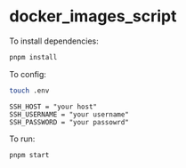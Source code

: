 # docker_images_script

To install dependencies:

```bash
pnpm install
```

To config:

```bash
touch .env
```

```env
SSH_HOST = "your host"
SSH_USERNAME = "your username"
SSH_PASSWORD = "your passowrd"
```

To run:

```bash
pnpm start
```
